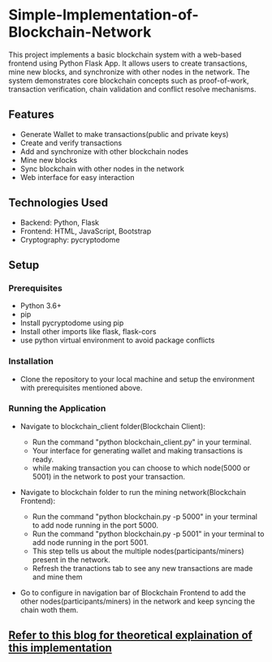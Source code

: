# Simple-Implementation-of-Blockchain-Network
This project implements a basic blockchain system with a web-based frontend using Python Flask App. It allows users to create transactions, mine new blocks, and synchronize with other nodes in the network. The system demonstrates core blockchain concepts such as proof-of-work, transaction verification, chain validation and conflict resolve mechanisms.

## Features

- Generate Wallet to make transactions(public and private keys)
- Create and verify transactions
- Add and synchronize with other blockchain nodes
- Mine new blocks
- Sync blockchain with other nodes in the network
- Web interface for easy interaction

## Technologies Used

- Backend: Python, Flask
- Frontend: HTML, JavaScript, Bootstrap
- Cryptography: pycryptodome

## Setup

### Prerequisites

- Python 3.6+
- pip
- Install pycryptodome using pip
- Install other imports like flask, flask-cors
- use python virtual environment to avoid package conflicts

### Installation

- Clone the repository to your local machine and setup the environment with prerequisites mentioned above.

### Running the Application

- Navigate to blockchain_client folder(Blockchain Client):
  - Run the command "python blockchain_client.py" in your terminal.
  - Your interface for generating wallet and making transactions is ready.
  - while making transaction you can choose to which node(5000 or 5001) in the network to post your transaction.

- Navigate to blockchain folder to run the mining network(Blockchain Frontend):
  - Run the command "python blockchain.py -p 5000" in your terminal to add node running in the port 5000.
  - Run the command "python blockchain.py -p 5001" in your terminal to add node running in the port 5001.
  - This step tells us about the multiple nodes(participants/miners) present in the network.
  - Refresh the tranactions tab to see any new transactions are made and mine them

- Go to configure in navigation bar of Blockchain Frontend to add the other nodes(participants/miners) in the network and keep syncing the chain woth them.


## [Refer to this blog for theoretical explaination of this implementation](https://adilmoujahid.com/posts/2018/03/intro-blockchain-bitcoin-python/)
